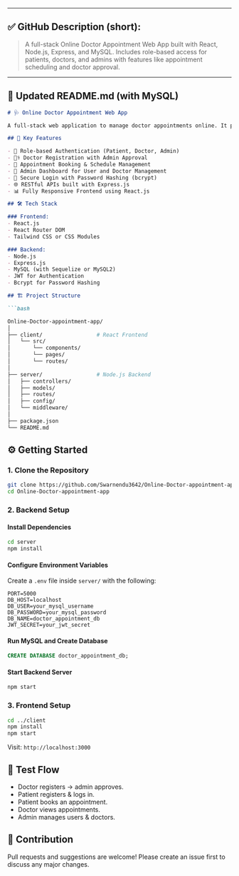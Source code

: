 
---

## ✅ GitHub Description (short):

> A full-stack Online Doctor Appointment Web App built with React, Node.js, Express, and MySQL. Includes role-based access for patients, doctors, and admins with features like appointment scheduling and doctor approval.

---


## 📝 Updated README.md (with MySQL)

```markdown
# 🩺 Online Doctor Appointment Web App

A full-stack web application to manage doctor appointments online. It provides login access for patients, doctors, and admins, allowing secure appointment booking, schedule management, and doctor approvals through an interactive dashboard.

## 🚀 Key Features

- 👥 Role-based Authentication (Patient, Doctor, Admin)
- 🧑‍⚕️ Doctor Registration with Admin Approval
- 📅 Appointment Booking & Schedule Management
- 🧾 Admin Dashboard for User and Doctor Management
- 🔐 Secure Login with Password Hashing (bcrypt)
- 🌐 RESTful APIs built with Express.js
- 📊 Fully Responsive Frontend using React.js

## 🛠️ Tech Stack

### Frontend:
- React.js
- React Router DOM
- Tailwind CSS or CSS Modules

### Backend:
- Node.js
- Express.js
- MySQL (with Sequelize or MySQL2)
- JWT for Authentication
- Bcrypt for Password Hashing

## 🏗️ Project Structure

```bash

Online-Doctor-appointment-app/
│
├── client/                 # React Frontend
│   └── src/
│       └── components/
│       └── pages/
│       └── routes/
│
├── server/                 # Node.js Backend
│   ├── controllers/
│   ├── models/
│   ├── routes/
│   ├── config/
│   └── middleware/
│
├── package.json
└── README.md
````


## ⚙️ Getting Started

### 1. Clone the Repository
```bash
git clone https://github.com/Swarnendu3642/Online-Doctor-appointment-app.git
cd Online-Doctor-appointment-app
````

### 2. Backend Setup

#### Install Dependencies

```bash
cd server
npm install
```

#### Configure Environment Variables

Create a `.env` file inside `server/` with the following:

```env
PORT=5000
DB_HOST=localhost
DB_USER=your_mysql_username
DB_PASSWORD=your_mysql_password
DB_NAME=doctor_appointment_db
JWT_SECRET=your_jwt_secret
```

#### Run MySQL and Create Database

```sql
CREATE DATABASE doctor_appointment_db;
```

#### Start Backend Server

```bash
npm start
```

### 3. Frontend Setup

```bash
cd ../client
npm install
npm start
```

Visit: `http://localhost:3000`

## 🧪 Test Flow

* Doctor registers → admin approves.
* Patient registers & logs in.
* Patient books an appointment.
* Doctor views appointments.
* Admin manages users & doctors.

## 🤝 Contribution

Pull requests and suggestions are welcome! Please create an issue first to discuss any major changes.



